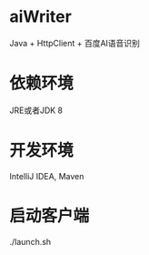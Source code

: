 # aiWriter
Java + HttpClient + 百度AI语音识别

# 依赖环境
JRE或者JDK 8

# 开发环境
IntelliJ IDEA, Maven

# 启动客户端
./launch.sh
